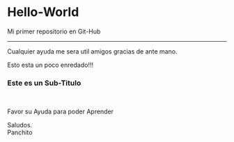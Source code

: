 # Hello-World
Mi primer repositorio en Git-Hub
<hr>
<p>Cualquier ayuda me sera util amigos gracias de ante mano.</p>

<p>Esto esta un poco enredado!!!</p>

<h3>Este es un Sub-Titulo </h3>
<br>
<p>Favor su Ayuda para poder Aprender </p>

Saludos. <br>
Panchito <br>
